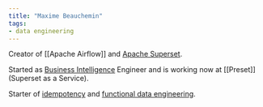```yaml
---
title: "Maxime Beauchemin"
tags:
- data engineering
---
```

Creator of [[Apache Airflow]] and [Apache Superset](term/apache%20superset.md).

Started as [Business Intelligence](term/business%20intelligence.md) Engineer and is working now at [[Preset]] (Superset as a Service).

Starter of [idempotency](term/idempotency.md) and [functional data engineering](term/functional%20data%20engineering.md).
